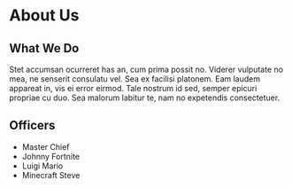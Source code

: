 # About Us
## What We Do
Stet accumsan ocurreret has an, cum prima possit no. Viderer vulputate no mea, ne senserit consulatu vel. Sea ex facilisi platonem. Eam laudem appareat in, vis ei error eirmod. Tale nostrum id sed, semper epicuri propriae cu duo. Sea malorum labitur te, nam no expetendis consectetuer.

## Officers
* Master Chief
* Johnny Fortnite
* Luigi Mario
* Minecraft Steve
